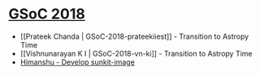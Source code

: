 # [GSoC 2018](https://summerofcode.withgoogle.com)

* [[Prateek Chanda | GSoC-2018-prateekiiest]] - Transition to Astropy Time
* [[Vishnunarayan K I | GSoC-2018-vn-ki]] - Transition to Astropy Time
* [Himanshu - Develop sunkit-image](https://github.com/himanshukgp/sunpy/wiki)